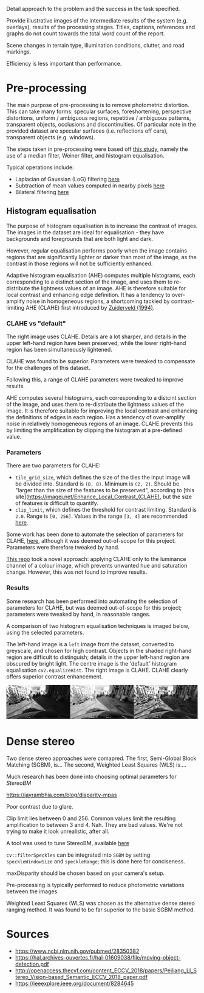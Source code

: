 Detail approach to the problem and the success in the task specified.

Provide illustrative images of the intermediate results of the system (e.g. overlays), results of the processing stages.
Titles, captions, references and graphs do not count towards the total word count of the report.

Scene changes in terrain type, illumination conditions, clutter, and road markings.

Efficiency is less important than performance.

# Pre-processing

The main purpose of pre-processing is to remove photometric distortion. This can take many forms: specular surfaces,
foreshortening, perspective distortions, uniform / ambiguous regions, repetitive / ambiguous patterns, transparent objects,
occlusions and discontinuities. Of particular note in the provided dataset are specular surfaces 
(i.e. reflections off cars), transparent objects (e.g. windows).

The steps taken in pre-processing were based off [this study](https://ieeexplore.ieee.org/document/8284645),
namely the use of a median filter, Weiner filter, and histogram equalisation.

Typical operations include:
* Laplacian of Gaussian (LoG) filtering [here](https://www.ri.cmu.edu/publications/dehttps://docs.opencv.org/2.4/modules/imgproc/doc/histograms.html?highlight=equalizehist#equalizehistvelopment-of-a-video-rate-stereo-machine-2/)
* Subtraction of mean values computed in nearby pixels [here](https://www.researchgate.net/publication/228359300_Real_time_correlation-based_stereo_algorithm_implementations_and_application)
* Bilateral filtering [here](https://www-robotics.jpl.nasa.gov/publications/Adnan_Ansar/3dpvt.pdf)

## Histogram equalisation

The purpose of histogram equalisation is to increase the contrast of images. The images in the dataset
are ideal for equalisation - they have backgrounds and foregrounds that are both light and dark.

However, regular equalisation performs poorly when the image contains regions that are significantly lighter or darker 
than most of the image, as the contrast in those regions will not be sufficiently enhanced. 

Adaptive histogram equalisation (AHE) computes multiple histograms, each corresponding to a distinct section of the image,
and uses them to re-distribute the lightness values of an image. AHE is therefore suitable for local contrast and 
enhancing edge definition. It has a tendency to over-amplify noise in homogeneous regions, a shortcoming tackled
by contrast-limiting AHE (CLAHE) first introduced by [Zuiderveld (1994)](https://dl.acm.org/citation.cfm?id=180940).

### CLAHE vs "default"


The right image uses CLAHE. Details are a lot sharper, and details in the upper left-hand
region have been preserved, while the lower right-hand region has been simultaneously lightened.

CLAHE was found to be superior. Parameters were tweaked to compensate for the challenges of this dataset.

Following this, a range of CLAHE parameters were tweaked to improve results. 

AHE computes several histograms, each corresponding to a distcint section of the image,
and uses them to re-distribute the lightness values of the image.
It is therefore suitable for improving the local contrast and enhancing the definitions of edges 
in each region. Has a tendency of over-amplify noise in relatively
homogeneous regions of an image. CLAHE prevents this by limiting the amplification
by clipping the histogram at a pre-defined value.  

### Parameters

There are two parameters for CLAHE: 
* `tile_grid_size`, which defines the size of the tiles the input image will be divided into. Standard is `(8, 8)`. Minimum is `(2, 2)`.
Should be "larger than the size of the features to be preserved", according to [this site](https://imagej.net/Enhance_Local_Contrast_(CLAHE),
but the size of features is difficult to quantify.
* `clip_limit`, which defines the threshold for contrast limiting. Standard is `2.0`. Range is `[0, 256]`.
Values in the range `[3, 4]` are recommended [here](https://en.wikipedia.org/wiki/Adaptive_histogram_equalization#Contrast_Limited_AHE).

Some work has been done to automate the selection of parameters for CLAHE, [here](https://pdfs.semanticscholar.org/dc4d/eadb948bb4a1b06d4745f804a49d72f5b19e.pdf),
although it was deemed out-of-scope for this project. Parameters were therefore tweaked by hand.

[This repo](https://github.com/YuAo/Accelerated-CLAHE) took a novel approach: applying CLAHE only to the luminance
channel of a colour image, which prevents unwanted hue and saturation change. However, this was not found to improve results.

### Results
Some research has been performed into automating the selection of parameters for CLAHE, but was deemed out-of-scope for this
project; parameters were tweaked by hand, in reasonable ranges. 


A comparison of two histogram equalisation techniques is imaged below, using the selected parameters. 

The left-hand image is a `left` image from the dataset, converted to greyscale, and chosen for high contrast.
Objects in the shaded right-hand region are difficult to distinguish; details in the upper left-hand region are obscured by bright light.
The centre image is the 'default' histogram equalisation `cv2.equalizeHist`. The right image is CLAHE. CLAHE clearly
offers superior contrast enhancement.

![A comparison of CLAHE and histogram equalisation](output/tests/histogram_comparison.png)


# Dense stereo

Two dense stereo approaches were comapred. The first, Semi-Global Block Matching (SGBM), is...
The second, Weighted Least Squares (WLS) is....

Much research has been done into choosing optimal parameters for *StereoBM*

https://jayrambhia.com/blog/disparity-mpas

Poor contrast due to glare.



Clip limit lies between 0 and 256. Common values limit the resulting amplification to between 3 and 4.
Nah. They are bad values. We're not trying to make it look unrealistic, after all.


A tool was used to tune StereoBM, available [here](https://github.com/vmarquet/opencv-disparity-map-tuner)


`cv::filterSpeckles` can be integrated into `SGBM` by setting `speckleWindowSize` and `speckleRange`; this is done here
for conciseness. 

maxDisparity should be chosen based on your camera's setup.

Pre-processing is typically performed to reduce photometric variations between the images.



Weighted Least Squares (WLS) was chosen as the alternative dense stereo ranging method.
It was found to be far superior to the basic SGBM method.


# Sources
* https://www.ncbi.nlm.nih.gov/pubmed/28350382
* https://hal.archives-ouvertes.fr/hal-01609038/file/moving-object-detection.pdf
* http://openaccess.thecvf.com/content_ECCV_2018/papers/Peiliang_LI_Stereo_Vision-based_Semantic_ECCV_2018_paper.pdf
* https://ieeexplore.ieee.org/document/8284645
